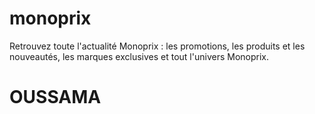 # monoprix
Retrouvez toute l'actualité Monoprix : les promotions, les produits et les nouveautés, les marques exclusives et tout l'univers Monoprix.

# OUSSAMA
